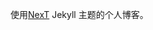 使用[NexT](https://github.com/simpleyyt/jekyll-theme-next) Jekyll 主题的个人博客。<!--commit: f951075d9b739d26b42472431995fa68d08796aa-->

